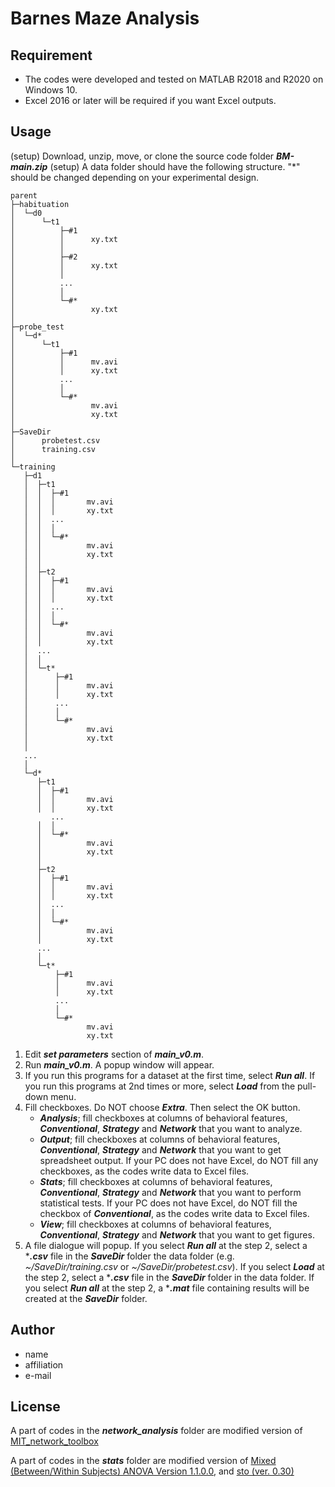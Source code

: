 # Barnes Maze Analysis

## Requirement
* The codes were developed and tested on MATLAB R2018 and R2020 on Windows 10.
* Excel 2016 or later will be required if you want Excel outputs.


## Usage
(setup) Download, unzip, move, or clone the source code folder ***BM-main.zip***
(setup) A data folder should have the following structure. "*" should be changed depending on your experimental design.

```
parent
├─habituation
│  └─d0
│      └─t1
│          ├─#1
│          │      xy.txt
│          │
│          ├─#2
│          │      xy.txt
│          │
│          ...
│          │
│          └─#*
│                 xy.txt
│
├─probe_test
│  └─d*
│      └─t1
│          ├─#1
│          │      mv.avi
│          │      xy.txt
│          ...
│          │
│          └─#*
│                 mv.avi
│                 xy.txt
│
├─SaveDir
│      probetest.csv
│      training.csv
│
└─training
   ├─d1
   │  ├─t1
   │  │  ├─#1
   │  │  │       mv.avi
   │  │  │       xy.txt
   │  │  ...
   │  │  │
   │  │  └─#*
   │  │          mv.avi
   │  │          xy.txt
   │  │
   │  ├─t2
   │  │  ├─#1
   │  │  │       mv.avi
   │  │  │       xy.txt
   │  │  ...
   │  │  │
   │  │  └─#*
   │  │          mv.avi
   │  │          xy.txt
   │  ...
   │  │
   │  └─t*
   │      ├─#1
   │      │      mv.avi
   │      │      xy.txt
   │      ...
   │      │
   │      └─#*
   │             mv.avi
   │             xy.txt
   │
   ...
   │
   └─d*
      ├─t1
      │  ├─#1
      │  │       mv.avi
      │  │       xy.txt
         ...
      │  │
      │  └─#*
      │          mv.avi
      │          xy.txt
      │
      ├─t2
      │  ├─#1
      │  │       mv.avi
      │  │       xy.txt
      │  ...
      │  │
      │  └─#*
      │          mv.avi
      │          xy.txt
      ...
      │
      └─t*
          ├─#1
          │      mv.avi
          │      xy.txt
          ...
          │
          └─#*
                 mv.avi
                 xy.txt
```


1. Edit ***set parameters*** section of ***main_v0.m***.
2. Run ***main_v0.m***. A popup window will appear.
3. If you run this programs for a dataset at the first time, select ***Run all***. If you run this programs at 2nd times or more, select ***Load*** from the pull-down menu.
4. Fill checkboxes. Do NOT choose ***Extra***. Then select the OK button.
    * ***Analysis***; fill checkboxes at columns of behavioral features, ***Conventional***, ***Strategy*** and ***Network*** that you want to analyze.
    * ***Output***; fill checkboxes at columns of behavioral features, ***Conventional***, ***Strategy*** and ***Network*** that you want to get spreadsheet output. If your PC does not have Excel, do NOT fill any checkboxes, as the codes write data to Excel files.
    * ***Stats***; fill checkboxes at columns of behavioral features, ***Conventional***, ***Strategy*** and ***Network*** that you want to perform statistical tests. If your PC does not have Excel, do NOT fill the checkbox of ***Conventional***, as the codes write data to Excel files.
    * ***View***; fill checkboxes at columns of behavioral features, ***Conventional***, ***Strategy*** and ***Network*** that you want to get figures.
5. A file dialogue will popup. If you select ***Run all*** at the step 2, select a ****.csv*** file in the ***SaveDir*** folder the data folder (e.g. *~/SaveDir/training.csv* or *~/SaveDir/probetest.csv*). If you select ***Load*** at the step 2, select a ****.csv*** file in the ***SaveDir*** folder in the data folder. If you select ***Run all*** at the step 2, a ****.mat*** file containing results will be created at the ***SaveDir*** folder.

 
## Author

* name
* affiliation
* e-mail
 
## License
A part of codes in the ***network_analysis*** folder are modified version of [MIT_network_toolbox](https://github.com/cliffordlab/MIT_network_toolbox.git)

A part of codes in the ***stats*** folder are modified version of [Mixed (Between/Within Subjects) ANOVA Version 1.1.0.0](https://uk.mathworks.com/matlabcentral/fileexchange/27080-mixed-between-within-subjects-anova), and [sto (ver. 0.30)](https://rnpsychology.org/sto/)
